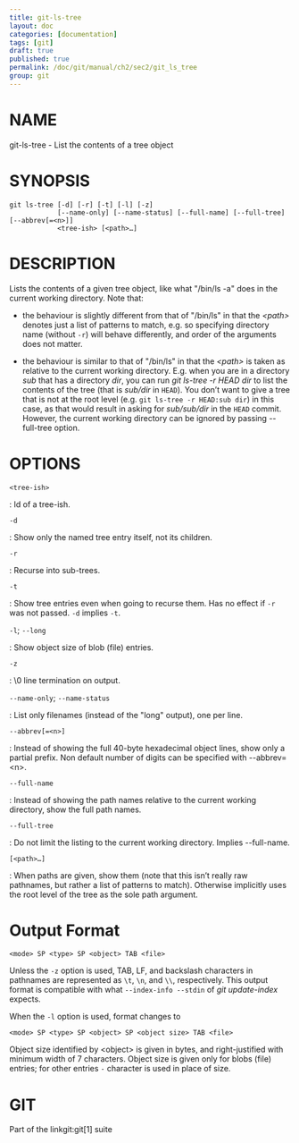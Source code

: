 ```yaml
---
title: git-ls-tree
layout: doc
categories: [documentation]
tags: [git]
draft: true
published: true
permalink: /doc/git/manual/ch2/sec2/git_ls_tree
group: git
---
```


NAME
====

git-ls-tree - List the contents of a tree object

SYNOPSIS
========

    git ls-tree [-d] [-r] [-t] [-l] [-z]
                [--name-only] [--name-status] [--full-name] [--full-tree] [--abbrev[=<n>]]
                <tree-ish> [<path>…]

DESCRIPTION
===========

Lists the contents of a given tree object, like what "/bin/ls -a" does in the current working directory. Note that:

-   the behaviour is slightly different from that of "/bin/ls" in that the *&lt;path&gt;* denotes just a list of patterns to match, e.g. so specifying directory name (without `-r`) will behave differently, and order of the arguments does not matter.

-   the behaviour is similar to that of "/bin/ls" in that the *&lt;path&gt;* is taken as relative to the current working directory. E.g. when you are in a directory *sub* that has a directory *dir*, you can run *git ls-tree -r HEAD dir* to list the contents of the tree (that is *sub/dir* in `HEAD`). You don’t want to give a tree that is not at the root level (e.g. `git ls-tree -r HEAD:sub dir`) in this case, as that would result in asking for *sub/sub/dir* in the `HEAD` commit. However, the current working directory can be ignored by passing --full-tree option.

OPTIONS
=======

`<tree-ish>`

:   Id of a tree-ish.

`-d`

:   Show only the named tree entry itself, not its children.

`-r`

:   Recurse into sub-trees.

`-t`

:   Show tree entries even when going to recurse them. Has no effect if `-r` was not passed. `-d` implies `-t`.

`-l`; `--long`

:   Show object size of blob (file) entries.

`-z`

:   \\0 line termination on output.

`--name-only`; `--name-status`

:   List only filenames (instead of the "long" output), one per line.

`--abbrev[=<n>]`

:   Instead of showing the full 40-byte hexadecimal object lines, show only a partial prefix. Non default number of digits can be specified with --abbrev=&lt;n&gt;.

`--full-name`

:   Instead of showing the path names relative to the current working directory, show the full path names.

`--full-tree`

:   Do not limit the listing to the current working directory. Implies --full-name.

`[<path>…]`

:   When paths are given, show them (note that this isn’t really raw pathnames, but rather a list of patterns to match). Otherwise implicitly uses the root level of the tree as the sole path argument.

Output Format
=============

    <mode> SP <type> SP <object> TAB <file>

Unless the `-z` option is used, TAB, LF, and backslash characters in pathnames are represented as `\t`, `\n`, and `\\`, respectively. This output format is compatible with what `--index-info --stdin` of *git update-index* expects.

When the `-l` option is used, format changes to

    <mode> SP <type> SP <object> SP <object size> TAB <file>

Object size identified by &lt;object&gt; is given in bytes, and right-justified with minimum width of 7 characters. Object size is given only for blobs (file) entries; for other entries `-` character is used in place of size.

GIT
===

Part of the linkgit:git\[1\] suite
